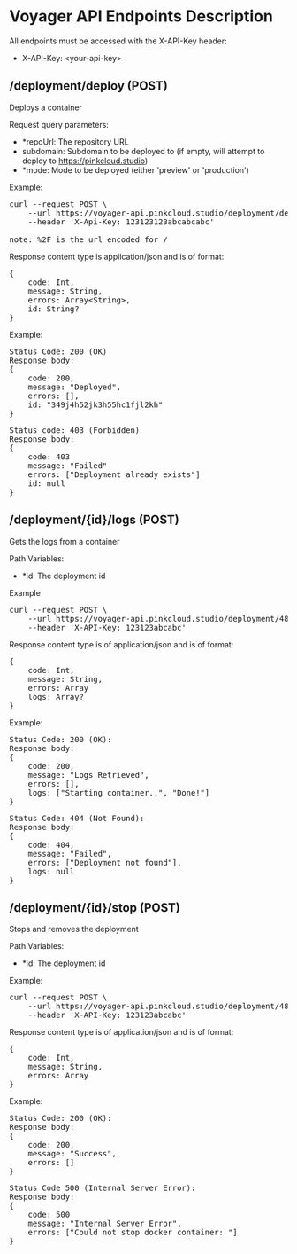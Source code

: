 # Voyager API Endpoints Description

All endpoints must be accessed with the X-API-Key header:
- X-API-Key: &lt;your-api-key&gt;

## /deployment/deploy (POST)
Deploys a container

Request query parameters:
- *repoUrl: The repository URL
- subdomain: Subdomain to be deployed to (if empty, will attempt to deploy to https://pinkcloud.studio)
- *mode: Mode to be deployed (either 'preview' or 'production')

Example:

<pre>
curl --request POST \
    --url https://voyager-api.pinkcloud.studio/deployment/deploy?repoUrl=PinkCloudStudios%2FMyDeployment&subdomain=my-deployment&mode=preview \
    --header 'X-Api-Key: 123123123abcabcabc'

note: %2F is the url encoded for /
</pre>

Response content type is application/json and is of format:
<pre>
{
    code: Int,
    message: String,
    errors: Array&lt;String&gt;,
    id: String?
}
</pre>

Example:

<pre>
Status Code: 200 (OK)
Response body:
{
    code: 200,
    message: "Deployed",
    errors: [],
    id: "349j4h52jk3h55hc1fjl2kh"
}
</pre>

<pre>
Status code: 403 (Forbidden)
Response body:
{
    code: 403
    message: "Failed"
    errors: ["Deployment already exists"]
    id: null
}
</pre>


## /deployment/{id}/logs (POST)
Gets the logs from a container

Path Variables:
- *id: The deployment id

Example

<pre>
curl --request POST \
    --url https://voyager-api.pinkcloud.studio/deployment/48h2jk3h43/logs \
    --header 'X-API-Key: 123123abcabc'
</pre>

Response content type is of application/json and is of format:

<pre>
{
    code: Int,
    message: String,
    errors: Array<String>
    logs: Array<String>?
}
</pre>

Example:

<pre>
Status Code: 200 (OK):
Response body:
{
    code: 200,
    message: "Logs Retrieved",
    errors: [],
    logs: ["Starting container..", "Done!"]
}
</pre>

<pre>
Status Code: 404 (Not Found):
Response body:
{
    code: 404,
    message: "Failed",
    errors: ["Deployment not found"],
    logs: null
}
</pre>

## /deployment/{id}/stop (POST)
Stops and removes the deployment

Path Variables:
- *id: The deployment id

Example:

<pre>
curl --request POST \
    --url https://voyager-api.pinkcloud.studio/deployment/48h2jk3h43/stop \
    --header 'X-API-Key: 123123abcabc'
</pre>


Response content type is of application/json and is of format:

<pre>
{
    code: Int,
    message: String,
    errors: Array<String>
}
</pre>

Example:

<pre>
Status Code: 200 (OK):
Response body:
{
    code: 200,
    message: "Success",
    errors: []
}
</pre>

<pre>
Status Code 500 (Internal Server Error):
Response body:
{
    code: 500
    message: "Internal Server Error",
    errors: ["Could not stop docker container: <insert-random-error>"]
}
</pre>
